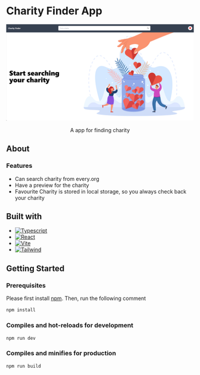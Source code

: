 # Charity Finder App
<div align="center">

[![Todo App Screen Shot][product-screenshot]](https://charity-finder.humanhei.com)

A app for finding charity

</div>

## About

### Features

- Can search charity from every.org
- Have a preview for the charity
- Favourite Charity is stored in local storage, so you always check back your charity

## Built with
- [![Typescript][Typescript]][Typescript-url]
- [![React][React.js]][React-url]
- [![Vite][Vite.js]][Vite-url]
- [![Tailwind][Tailwindcss.com]][Tailwindcss-url]

## Getting Started

### Prerequisites
Please first install [npm](https://docs.npmjs.com/downloading-and-installing-node-js-and-npm). Then, run the following comment
```bash
npm install
```
### Compiles and hot-reloads for development
```
npm run dev
```

### Compiles and minifies for production
```
npm run build
```

<!-- MARKDOWN LINKS & IMAGES -->
[product-screenshot]: documentation/Screenshot.png
[Typescript]: https://img.shields.io/badge/typescript-3178C6?style=for-the-badge&logo=typescript&logoColor=white
[Typescript-url]: https://www.typescriptlang.org/
[React.js]: https://img.shields.io/badge/React-20232A?style=for-the-badge&logo=react&logoColor=61DAFB
[React-url]: https://reactjs.org/
[Vite.js]: https://img.shields.io/badge/Vite-646CFF?style=for-the-badge&logo=vite&logoColor=white
[Vite-url]: https://vitejs.dev/
[Tailwindcss.com]: https://img.shields.io/badge/tailwind_CSS-06B6D4?style=for-the-badge&logo=Tailwind%20CSS&logoColor=white
[Tailwindcss-url]: https://tailwindcss.com/